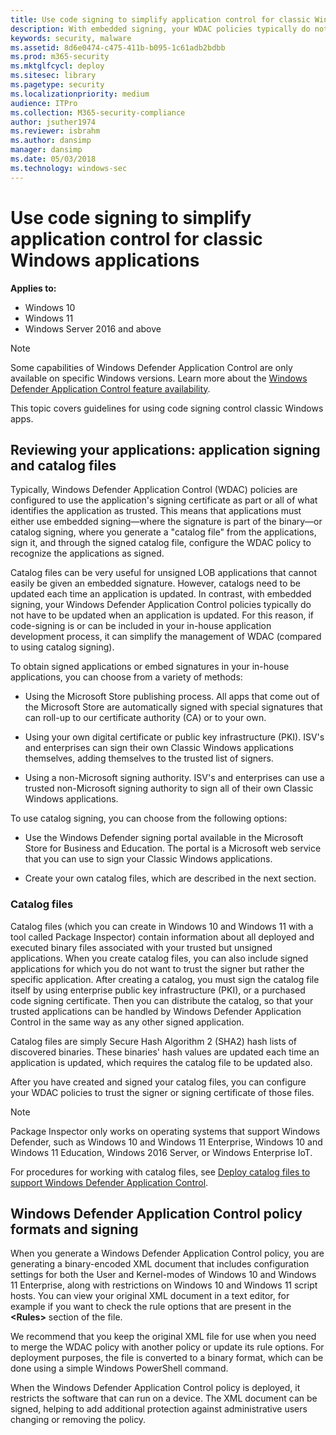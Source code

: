 ```yaml
---
title: Use code signing to simplify application control for classic Windows applications (Windows)
description: With embedded signing, your WDAC policies typically do not have to be updated when an app is updated. To set this up, you can choose from a variety of methods.
keywords: security, malware
ms.assetid: 8d6e0474-c475-411b-b095-1c61adb2bdbb
ms.prod: m365-security
ms.mktglfcycl: deploy
ms.sitesec: library
ms.pagetype: security
ms.localizationpriority: medium
audience: ITPro
ms.collection: M365-security-compliance
author: jsuther1974
ms.reviewer: isbrahm
ms.author: dansimp
manager: dansimp
ms.date: 05/03/2018
ms.technology: windows-sec
---
```


# Use code signing to simplify application control for classic Windows applications

**Applies to:**

- Windows 10
- Windows 11
- Windows Server 2016 and above

> [!NOTE]
> Some capabilities of Windows Defender Application Control are only available on specific Windows versions. Learn more about the [Windows Defender Application Control feature availability](feature-availability.md).

This topic covers guidelines for using code signing control classic Windows apps.

## Reviewing your applications: application signing and catalog files

Typically, Windows Defender Application Control (WDAC) policies are configured to use the application's signing certificate as part or all of what identifies the application as trusted. This means that applications must either use embedded signing—where the signature is part of the binary—or catalog signing, where you generate a "catalog file" from the applications, sign it, and through the signed catalog file, configure the WDAC policy to recognize the applications as signed.

Catalog files can be very useful for unsigned LOB applications that cannot easily be given an embedded signature. However, catalogs need to be updated each time an application is updated. In contrast, with embedded signing, your Windows Defender Application Control policies typically do not have to be updated when an application is updated. For this reason, if code-signing is or can be included in your in-house application development process, it can simplify the management of WDAC (compared to using catalog signing).

To obtain signed applications or embed signatures in your in-house applications, you can choose from a variety of methods:

- Using the Microsoft Store publishing process. All apps that come out of the Microsoft Store are automatically signed with special signatures that can roll-up to our certificate authority (CA) or to your own.

- Using your own digital certificate or public key infrastructure (PKI). ISV's and enterprises can sign their own Classic Windows applications themselves, adding themselves to the trusted list of signers.

- Using a non-Microsoft signing authority. ISV's and enterprises can use a trusted non-Microsoft signing authority to sign all of their own Classic Windows applications.

To use catalog signing, you can choose from the following options:

- Use the Windows Defender signing portal available in the Microsoft Store for Business and Education. The portal is a Microsoft web service that you can use to sign your Classic Windows applications. 

- Create your own catalog files, which are described in the next section. 

### Catalog files

Catalog files (which you can create in Windows 10 and Windows 11 with a tool called Package Inspector) contain information about all deployed and executed binary files associated with your trusted but unsigned applications. When you create catalog files, you can also include signed applications for which you do not want to trust the signer but rather the specific application. After creating a catalog, you must sign the catalog file itself by using enterprise public key infrastructure (PKI), or a purchased code signing certificate. Then you can distribute the catalog, so that your trusted applications can be handled by Windows Defender Application Control in the same way as any other signed application.

Catalog files are simply Secure Hash Algorithm 2 (SHA2) hash lists of discovered binaries. These binaries' hash values are updated each time an application is updated, which requires the catalog file to be updated also.

After you have created and signed your catalog files, you can configure your WDAC policies to trust the signer or signing certificate of those files.

> [!NOTE]
> Package Inspector only works on operating systems that support Windows Defender, such as Windows 10 and Windows 11 Enterprise, Windows 10 and Windows 11 Education, Windows 2016 Server, or Windows Enterprise IoT.

For procedures for working with catalog files, see [Deploy catalog files to support Windows Defender Application Control](deploy-catalog-files-to-support-windows-defender-application-control.md).

## Windows Defender Application Control policy formats and signing

When you generate a Windows Defender Application Control policy, you are generating a binary-encoded XML document that includes configuration settings for both the User and Kernel-modes of Windows 10 and Windows 11 Enterprise, along with restrictions on Windows 10 and Windows 11 script hosts. You can view your original XML document in a text editor, for example if you want to check the rule options that are present in the **&lt;Rules&gt;** section of the file.

We recommend that you keep the original XML file for use when you need to merge the WDAC policy with another policy or update its rule options. For deployment purposes, the file is converted to a binary format, which can be done using a simple Windows PowerShell command.

When the Windows Defender Application Control policy is deployed, it restricts the software that can run on a device. The XML document can be signed, helping to add additional protection against administrative users changing or removing the policy. 
